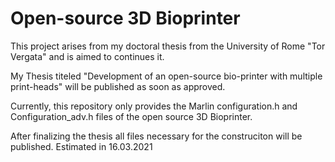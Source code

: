 # Open-source 3D Bioprinter

This project arises from my doctoral thesis from the University of Rome "Tor Vergata" and is aimed to continues it.

My Thesis titeled "Development of an open-source bio-printer with multiple print-heads" will be published as soon as approved.

Currently, this repository only provides the Marlin configuration.h and Configuration_adv.h files of the open source 3D Bioprinter.

After finalizing the thesis all files necessary for the construciton will be published. Estimated in 16.03.2021 


